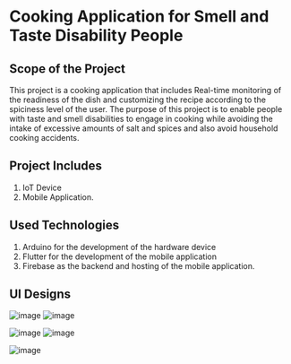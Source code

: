 # Cooking Application for Smell and Taste Disability People

## Scope of the Project

This project is a cooking application that includes Real-time monitoring of the readiness of the dish and customizing the recipe according to the spiciness level of the user.
The purpose of this project is to enable people with taste and smell disabilities to engage in cooking while avoiding the intake of excessive amounts of salt and spices and also avoid household cooking accidents.

## Project Includes
1. IoT Device
2. Mobile Application.

## Used Technologies
1. Arduino for the development of the hardware device
2. Flutter for the development of the mobile application
3. Firebase as the backend and hosting of the mobile application.

## UI Designs

![image](https://github.com/ridmirn/cooking-app/assets/105937420/059cab70-526b-423f-8247-4af4c915c853)           ![image](https://github.com/ridmirn/cooking-app/assets/105937420/c911756f-8a89-4821-ba4d-54fc6503c74d)

![image](https://github.com/ridmirn/cooking-app/assets/105937420/215a351b-0008-4d40-a621-6a1371ebc9a8)           ![image](https://github.com/ridmirn/cooking-app/assets/105937420/22d8aa0a-c942-46d3-8f92-fc02eb1b4367)

![image](https://github.com/ridmirn/cooking-app/assets/105937420/9187a8db-a52d-4b60-aca1-869e6529f201)

         


